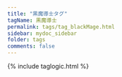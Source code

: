 ```yaml
---
title: "黒魔導士タグ"
tagName: 黒魔導士
permalink: tags/tag_blackMage.html
sidebar: mydoc_sidebar
folder: tags
comments: false
---
```

{% include taglogic.html %}
